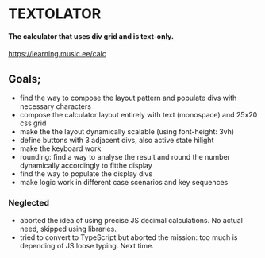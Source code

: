 # TEXTOLATOR

#### The calculator that uses div grid and is text-only.

https://learning.music.ee/calc

## Goals;

- find the way to compose the layout pattern and populate divs with necessary characters
- compose the calculator layout entirely with text (monospace) and 25x20 css grid
- make the the layout dynamically scalable (using font-height: 3vh)
- define buttons with 3 adjacent divs, also active state hilight
- make the keyboard work
- rounding: find a way to analyse the result and round the number dynamically accordingly to fitthe display
- find the way to populate the display divs
- make logic work in different case scenarios and key sequences

### Neglected

- aborted the idea of using precise JS decimal calculations. No actual need, skipped using libraries.
- tried to convert to TypeScript but aborted the mission: too much is depending of JS loose typing. Next time.
